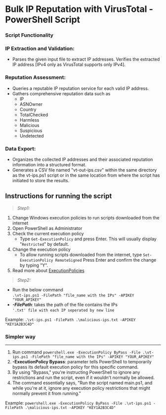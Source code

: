 # Bulk IP Reputation with VirusTotal - PowerShell Script

### Script Functionality

### IP Extraction and Validation:

- Parses the given input file to extract IP addresses. Verifies the extracted IP address [IPv4 only as VirusTotal supports only IPv4].

### Reputation Assessment:

- Queries a reputable IP reputation service for each valid IP address.
- Gathers comprehensive reputation data such as
  - IP
  - ASNOwner
  - Country
  - TotalChecked
  - Harmless
  - Malicious
  - Suspicious
  - Undetected

### Data Export:

- Organizes the collected IP addresses and their associated reputation information into a structured format.
- Generates a CSV file named "vt-out-ips.csv" within the same directory as the vt-ips.ps1 script or in the same location from where the script has initiated to store the results.

## Instructions for running the script

> _Step1:_

1.  Change Windows execution policies to run scripts downloaded from the internet
2.  Open PowerShell as Administrator
3.  Check the current execution policy
    - Type `Get-ExecutionPolicy` and press Enter. This will usually display "`Restricted`" by default.
4.  Change the execution policy
    - To allow running scripts downloaded from the internet, type `Set-ExecutionPolicy RemoteSigned` Press Enter and confirm the change by typing "Y".
5.  Read more about [ExecutionPolicies](https://learn.microsoft.com/en-us/powershell/module/microsoft.powershell.core/about/about_execution_policies?view=powershell-5.1)

> _Step2:_

- Run the below command  
  `.\vt-ips.ps1 -FilePath "file_name with the IPs" -APIKEY "YOUR_APIKEY"`
- **_-FilePath_**: takes the path of the file contains the IPs  
   `'.txt' file with each IP seperated by new line`

Example: `.\vt-ips.ps1 -FilePath .\malicious-ips.txt -APIKEY "KEY1A2B3C4D"`

### Simpler way

---

1. Run command `powershell.exe -ExecutionPolicy ByPass -File .\vt-ips.ps1 -FilePath "file_name with the IPs" -APIKEY "YOUR_APIKEY"`
2. **-ExecutionPolicy Bypass**: parameter tells PowerShell to temporarily bypass its default execution policy for this specific command.
3. By using "Bypass," you're instructing PowerShell to ignore any restrictions and run the script, even if it wouldn't normally be allowed.
4. The command essentially says, "Run the script named main.ps1, and while you're at it, ignore any execution policy restrictions that might normally prevent it from running."

Example: `powershell.exe -ExecutionPolicy ByPass -File .\vt-ips.ps1 -FilePath .\malicious-ips.txt -APIKEY "KEY1A2B3C4D"`
